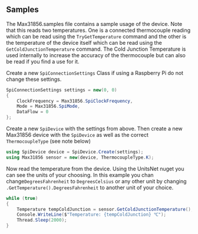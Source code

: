 ## Samples
The Max31856.samples file contains a sample usage of the device. Note that this reads two temperatures. One is a connected thermocouple reading which can be read using the  ```TryGetTemperature``` command and the other is the temperature of the device itself which can be read using the ```GetColdJunctionTemperature``` command. The Cold Junction Temperature is used internally to increase the accuracy of the thermocouple but can also be read if you find a use for it.

Create a new ```SpiConnectionSettings``` Class if using a Raspberry Pi do not change these settings.

```csharp
SpiConnectionSettings settings = new(0, 0)
{
    ClockFrequency = Max31856.SpiClockFrequency,
    Mode = Max31856.SpiMode,
    DataFlow = 0
};
```

Create a new ```SpiDevice``` with the settings from above. Then create a new Max31856 device with the ```SpiDevice``` as well as the correct ```ThermocoupleType``` (see note below)
```csharp
using SpiDevice device = SpiDevice.Create(settings);
using Max31856 sensor = new(device, ThermocoupleType.K);
```

Now read the temperature from the device. Using the UnitsNet nuget you can see the units of your choosing. In this example you chan change```DegreesFahrenheit``` to ```DegreesCelsius``` or any other unit by changing ```.GetTemperature().DegreesFahrenheit``` to another unit of your choice.

```csharp
while (true)
{
    Temperature tempColdJunction = sensor.GetColdJunctionTemperature();
    Console.WriteLine($"Temperature: {tempColdJunction} ℃");
    Thread.Sleep(2000);
}
```
